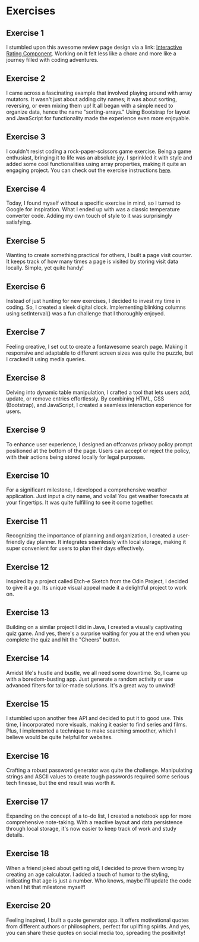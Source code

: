 # Exercises

## Exercise 1
I stumbled upon this awesome review page design via a link: [Interactive Rating Component](https://www.frontendmentor.io/challenges/interactive-rating-component-koxpeBUmI/hub). Working on it felt less like a chore and more like a journey filled with coding adventures.

## Exercise 2
I came across a fascinating example that involved playing around with array mutators. It wasn't just about adding city names; it was about sorting, reversing, or even mixing them up! It all began with a simple need to organize data, hence the name "sorting-arrays." Using Bootstrap for layout and JavaScript for functionality made the experience even more enjoyable.

## Exercise 3
I couldn't resist coding a rock-paper-scissors game exercise. Being a game enthusiast, bringing it to life was an absolute joy. I sprinkled it with style and added some cool functionalities using array properties, making it quite an engaging project. You can check out the exercise instructions [here](https://www.theodinproject.com/lessons/foundations-rock-paper-scissors).

## Exercise 4
Today, I found myself without a specific exercise in mind, so I turned to Google for inspiration. What I ended up with was a classic temperature converter code. Adding my own touch of style to it was surprisingly satisfying.

## Exercise 5
Wanting to create something practical for others, I built a page visit counter. It keeps track of how many times a page is visited by storing visit data locally. Simple, yet quite handy!

## Exercise 6
Instead of just hunting for new exercises, I decided to invest my time in coding. So, I created a sleek digital clock. Implementing blinking columns using setInterval() was a fun challenge that I thoroughly enjoyed.

## Exercise 7
Feeling creative, I set out to create a fontawesome search page. Making it responsive and adaptable to different screen sizes was quite the puzzle, but I cracked it using media queries.

## Exercise 8
Delving into dynamic table manipulation, I crafted a tool that lets users add, update, or remove entries effortlessly. By combining HTML, CSS (Bootstrap), and JavaScript, I created a seamless interaction experience for users.

## Exercise 9
To enhance user experience, I designed an offcanvas privacy policy prompt positioned at the bottom of the page. Users can accept or reject the policy, with their actions being stored locally for legal purposes.

## Exercise 10
For a significant milestone, I developed a comprehensive weather application. Just input a city name, and voila! You get weather forecasts at your fingertips. It was quite fulfilling to see it come together.

## Exercise 11
Recognizing the importance of planning and organization, I created a user-friendly day planner. It integrates seamlessly with local storage, making it super convenient for users to plan their days effectively.

## Exercise 12
Inspired by a project called Etch-e Sketch from the Odin Project, I decided to give it a go. Its unique visual appeal made it a delightful project to work on.

## Exercise 13
Building on a similar project I did in Java, I created a visually captivating quiz game. And yes, there's a surprise waiting for you at the end when you complete the quiz and hit the "Cheers" button.

## Exercise 14
Amidst life's hustle and bustle, we all need some downtime. So, I came up with a boredom-busting app. Just generate a random activity or use advanced filters for tailor-made solutions. It's a great way to unwind!

## Exercise 15
I stumbled upon another free API and decided to put it to good use. This time, I incorporated more visuals, making it easier to find series and films. Plus, I implemented a technique to make searching smoother, which I believe would be quite helpful for websites.

## Exercise 16
Crafting a robust password generator was quite the challenge. Manipulating strings and ASCII values to create tough passwords required some serious tech finesse, but the end result was worth it.

## Exercise 17
Expanding on the concept of a to-do list, I created a notebook app for more comprehensive note-taking. With a reactive layout and data persistence through local storage, it's now easier to keep track of work and study details.

## Exercise 18
When a friend joked about getting old, I decided to prove them wrong by creating an age calculator. I added a touch of humor to the styling, indicating that age is just a number. Who knows, maybe I'll update the code when I hit that milestone myself!

## Exercise 20
Feeling inspired, I built a quote generator app. It offers motivational quotes from different authors or philosophers, perfect for uplifting spirits. And yes, you can share these quotes on social media too, spreading the positivity!
